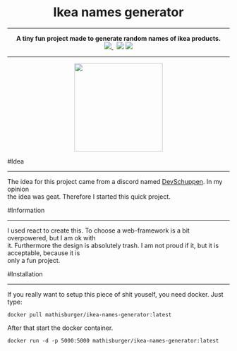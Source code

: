 <div align="center">
    <h1>Ikea names generator</h1>
    <hr>
    <strong>
    A tiny fun project made to generate random names of ikea products.
</strong><br>
<a href="https://hub.docker.com/r/mathisburger/ikea-names-generator">
<img src="https://img.shields.io/docker/automated/mathisburger/ikea-names-generator?style=for-the-badge">
</a>&nbsp;
<img src="https://img.shields.io/docker/pulls/mathisburger/ikea-names-generator?style=for-the-badge">
<img src="https://img.shields.io/github/license/MathisBurger/ikea-name-generator?style=for-the-badge">
</div>

<hr>

<div align="center">
<img src="https://upload.wikimedia.org/wikipedia/commons/thumb/a/a7/React-icon.svg/1200px-React-icon.svg.png" width="200">
</div>

#Idea 

---
The idea for this project came from a discord named <a href="https://dc.zekro.de">DevSchuppen</a>. 
In my opinion <br> the idea was geat. Therefore I started this quick project.


#Information

---
I used react to create this. To choose a web-framework is a bit overpowered, but I am ok
with <br> it. Furthermore the design is absolutely trash. I am not proud if it, but
it is acceptable, because it is <br> only a fun project.

#Installation

---
If you really want to setup this piece of shit youself, you need docker.
Just type:
```
docker pull mathisburger/ikea-names-generator:latest
```

After that start the docker container. 
```
docker run -d -p 5000:5000 mathisburger/ikea-names-generator:latest
```
